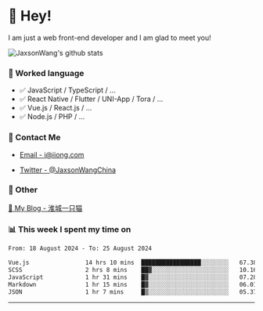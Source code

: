 # 👋 Hey!

I am just a web front-end developer and I am glad to meet you!

![JaxsonWang's github stats](https://github-readme-stats.vercel.app/api?username=JaxsonWang&&show_icons=true&&title_color=1abc9c&&icon_color=1abc9c)


### 📝 Worked language

- ✅ JavaScript / TypeScript / ...
- ✅ React Native / Flutter / UNI-App / Tora / ...
- ✅ Vue.js / React.js / ...
- ✅ Node.js / PHP / ...

### 📮 Contact Me

- [Email - i@iiong.com](mailto:i@iiong.com)

- [Twitter - @JaxsonWangChina](https://twitter.com/JaxsonWangChina)

### 🤪 Other

[📌 My Blog - 淮城一只猫](https://iiong.com)

### 📊 This week I spent my time on

<!--START_SECTION:waka-->

```txt
From: 18 August 2024 - To: 25 August 2024

Vue.js                14 hrs 10 mins  █████████████████░░░░░░░░   67.38 %
SCSS                  2 hrs 8 mins    ██▓░░░░░░░░░░░░░░░░░░░░░░   10.16 %
JavaScript            1 hr 31 mins    █▓░░░░░░░░░░░░░░░░░░░░░░░   07.28 %
Markdown              1 hr 15 mins    █▓░░░░░░░░░░░░░░░░░░░░░░░   06.01 %
JSON                  1 hr 7 mins     █▒░░░░░░░░░░░░░░░░░░░░░░░   05.37 %
```

<!--END_SECTION:waka-->

---
